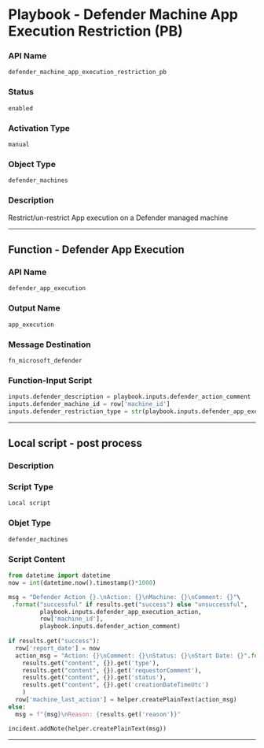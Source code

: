 <!--
    DO NOT MANUALLY EDIT THIS FILE
    THIS FILE IS AUTOMATICALLY GENERATED WITH resilient-sdk codegen
    Generated with resilient-sdk v49.0.4368
-->

# Playbook - Defender Machine App Execution Restriction (PB)

### API Name
`defender_machine_app_execution_restriction_pb`

### Status
`enabled`

### Activation Type
`manual`

### Object Type
`defender_machines`

### Description
Restrict/un-restrict App execution on a Defender managed machine


---
## Function - Defender App Execution

### API Name
`defender_app_execution`

### Output Name
`app_execution`

### Message Destination
`fn_microsoft_defender`

### Function-Input Script
```python
inputs.defender_description = playbook.inputs.defender_action_comment
inputs.defender_machine_id = row['machine_id']
inputs.defender_restriction_type = str(playbook.inputs.defender_app_execution_action)
```

---

## Local script - post process

### Description


### Script Type
`Local script`

### Objet Type
`defender_machines`

### Script Content
```python
from datetime import datetime
now = int(datetime.now().timestamp()*1000)

msg = "Defender Action {}.\nAction: {}\nMachine: {}\nComment: {}"\
 .format("successful" if results.get("success") else "unsuccessful",
         playbook.inputs.defender_app_execution_action,
         row['machine_id'],
         playbook.inputs.defender_action_comment)
           
if results.get("success"):
  row['report_date'] = now
  action_msg = "Action: {}\nComment: {}\nStatus: {}\nStart Date: {}".format(
    results.get("content", {}).get('type'),
    results.get("content", {}).get('requestorComment'),
    results.get("content", {}).get('status'),
    results.get("content", {}).get('creationDateTimeUtc')
    )
  row['machine_last_action'] = helper.createPlainText(action_msg)
else:
  msg = f"{msg}\nReason: {results.get('reason')}"

incident.addNote(helper.createPlainText(msg))
```

---
